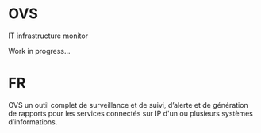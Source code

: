 # OVS
IT infrastructure monitor

Work in progress...

# FR
OVS un outil complet de surveillance et de suivi, d’alerte et de génération de rapports pour les services connectés sur IP d'un ou plusieurs systèmes d’informations.

